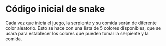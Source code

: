 # Código inicial de snake
Cada vez que inicia el juego, la serpiente y su comida serán de diferente color aleatorio. Esto se hace con una lista de 5 colores disponibles, que se usará para establecer los colores que pueden tomar la serpiente y la comida.
